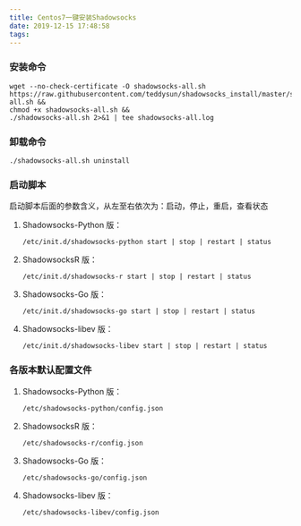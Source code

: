 ```yaml
---
title: Centos7一键安装Shadowsocks
date: 2019-12-15 17:48:58
tags:
---
```


### 安装命令

```shell
wget --no-check-certificate -O shadowsocks-all.sh https://raw.githubusercontent.com/teddysun/shadowsocks_install/master/shadowsocks-all.sh &&  
chmod +x shadowsocks-all.sh &&  
./shadowsocks-all.sh 2>&1 | tee shadowsocks-all.log
```

### 卸载命令

```shell
./shadowsocks-all.sh uninstall
```

### 启动脚本

启动脚本后面的参数含义，从左至右依次为：启动，停止，重启，查看状态

1. Shadowsocks-Python 版：

   ```shell
   /etc/init.d/shadowsocks-python start | stop | restart | status
   ```

2. ShadowsocksR 版：

   ```shell
   /etc/init.d/shadowsocks-r start | stop | restart | status
   ```

3. Shadowsocks-Go 版：

   ```shell
   /etc/init.d/shadowsocks-go start | stop | restart | status
   ```

4. Shadowsocks-libev 版：

   ```shell
   /etc/init.d/shadowsocks-libev start | stop | restart | status
   ```

### 各版本默认配置文件

1. Shadowsocks-Python 版：

   ```shell
   /etc/shadowsocks-python/config.json
   ```

2. ShadowsocksR 版：

   ```shell
   /etc/shadowsocks-r/config.json
   ```

3. Shadowsocks-Go 版：

   ```shell
   /etc/shadowsocks-go/config.json
   ```

4. Shadowsocks-libev 版：

   ```shell
   /etc/shadowsocks-libev/config.json
   ```